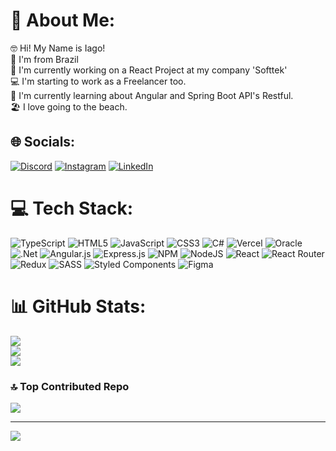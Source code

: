 # 💫 About Me:
🤓 Hi! My Name is Iago!<br>  📍 I'm from Brazil <br>🔭 I'm currently working on a React Project at my company 'Softtek'<br>💻 I'm starting to work as a Freelancer too.<br>📖 I'm currently learning about Angular and Spring Boot API's Restful.<br>🏖 I love going to the beach.<br>


## 🌐 Socials:
[![Discord](https://img.shields.io/badge/Discord-%237289DA.svg?logo=discord&logoColor=white)](https://discord.gg/goiabinha#4103)
[![Instagram](https://img.shields.io/badge/Instagram-%23E4405F.svg?logo=Instagram&logoColor=white)](https://instagram.com/iagomonteirog) [![LinkedIn](https://img.shields.io/badge/LinkedIn-%230077B5.svg?logo=linkedin&logoColor=white)](https://linkedin.com/in/iago-monteiro-garcia-293509153/) 

# 💻 Tech Stack:
![TypeScript](https://img.shields.io/badge/typescript-%23007ACC.svg?style=for-the-badge&logo=typescript&logoColor=white) ![HTML5](https://img.shields.io/badge/html5-%23E34F26.svg?style=for-the-badge&logo=html5&logoColor=white) ![JavaScript](https://img.shields.io/badge/javascript-%23323330.svg?style=for-the-badge&logo=javascript&logoColor=%23F7DF1E) ![CSS3](https://img.shields.io/badge/css3-%231572B6.svg?style=for-the-badge&logo=css3&logoColor=white) ![C#](https://img.shields.io/badge/c%23-%23239120.svg?style=for-the-badge&logo=c-sharp&logoColor=white) ![Vercel](https://img.shields.io/badge/vercel-%23000000.svg?style=for-the-badge&logo=vercel&logoColor=white) ![Oracle](https://img.shields.io/badge/Oracle-F80000?style=for-the-badge&logo=oracle&logoColor=white) ![.Net](https://img.shields.io/badge/.NET-5C2D91?style=for-the-badge&logo=.net&logoColor=white) ![Angular.js](https://img.shields.io/badge/angular.js-%23E23237.svg?style=for-the-badge&logo=angularjs&logoColor=white) ![Express.js](https://img.shields.io/badge/express.js-%23404d59.svg?style=for-the-badge&logo=express&logoColor=%2361DAFB) ![NPM](https://img.shields.io/badge/NPM-%23000000.svg?style=for-the-badge&logo=npm&logoColor=white) ![NodeJS](https://img.shields.io/badge/node.js-6DA55F?style=for-the-badge&logo=node.js&logoColor=white) ![React](https://img.shields.io/badge/react-%2320232a.svg?style=for-the-badge&logo=react&logoColor=%2361DAFB) ![React Router](https://img.shields.io/badge/React_Router-CA4245?style=for-the-badge&logo=react-router&logoColor=white) ![Redux](https://img.shields.io/badge/redux-%23593d88.svg?style=for-the-badge&logo=redux&logoColor=white) ![SASS](https://img.shields.io/badge/SASS-hotpink.svg?style=for-the-badge&logo=SASS&logoColor=white) ![Styled Components](https://img.shields.io/badge/styled--components-DB7093?style=for-the-badge&logo=styled-components&logoColor=white) 	![Figma](https://img.shields.io/badge/figma-%23F24E1E.svg?style=for-the-badge&logo=figma&logoColor=white)
# 📊 GitHub Stats:
![](https://github-readme-stats.vercel.app/api?username=iago-monteirog&theme=dracula&hide_border=false&include_all_commits=true&count_private=false)<br/>
![](https://github-readme-streak-stats.herokuapp.com/?user=iago-monteirog&theme=dracula&hide_border=false)<br/>
![](https://github-readme-stats.vercel.app/api/top-langs/?username=iago-monteirog&theme=dracula&hide_border=false&include_all_commits=true&count_private=false&layout=compact)

### 🔝 Top Contributed Repo
![](https://github-contributor-stats.vercel.app/api?username=iago-monteirog&limit=5&theme=dark&combine_all_yearly_contributions=true)

---
[![](https://visitcount.itsvg.in/api?id=iago-monteirog&icon=0&color=0)](https://visitcount.itsvg.in)

<!-- Proudly created with GPRM ( https://gprm.itsvg.in ) -->
